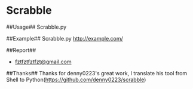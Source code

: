 Scrabble
=
##Usage##
	Scrabble.py <url>
	
##Example##
	Scrabble.py http://example.com/

##Report##
* fztfztfztfzt@gmail.com

##Thanks##
Thanks for denny0223's great work, I translate his tool from Shell to Python(https://github.com/denny0223/scrabble)

